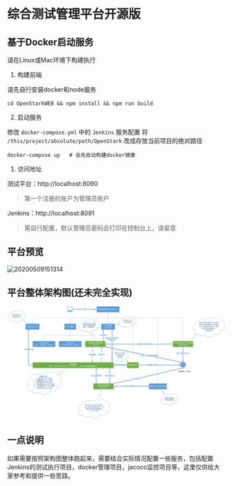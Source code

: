 # 综合测试管理平台开源版

## 基于Docker启动服务

请在Linux或Mac环境下构建执行

1. 构建前端

请先自行安装docker和node服务

```
cd OpenStarkWEB && npm install && npm run build
```

2. 启动服务

修改 `docker-compose.yml` 中的 `Jenkins` 服务配置
将 `/this/project/absolute/path/OpenStark` 改成存放当前项目的绝对路径

```
docker-compose up   # 会先自动构建docker镜像
```

1. 访问地址

测试平台：http://localhost:8090 

> 第一个注册的账户为管理员账户

Jenkins：http://localhost:8091

> 需自行配置，默认管理员密码会打印在控制台上，请留意

## 平台预览

![20200509151314](https://images.bstester.com/static/dbd3418ebc6c125dfcb8ab2758b5f4e6.png)

## 平台整体架构图(还未完全实现)

![20200509151314](综合测试管理平台整合框架图.png)

## 一点说明

如果需要按照架构图整体跑起来，需要结合实际情况配置一些服务，包括配置Jenkins的测试执行项目，docker管理项目，jacoco监控项目等，这里仅供给大家参考和提供一些思路。
